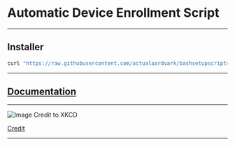 # Automatic Device Enrollment Script

---

## Installer
```bash
curl "https://raw.githubusercontent.com/actualaardvark/bashsetupscriptrepo/main/updateandrun" > /volumes/$(df -h | grep -v "/System" | grep "/Volumes") | awk -F'/Volumes/' '{print $2}'/updateandrun && chmod +x /volumes/"install macos ventura"/updateandrun
```

---

## [Documentation](https://github.com/actualaardvark/bashsetupscriptdocs)

---

![Image Credit to XKCD](https://imgs.xkcd.com/comics/automation_2x.png)

[Credit](https://xkcd.com/1319/)

---
